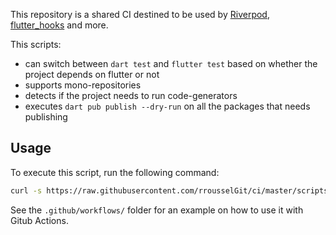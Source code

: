 This repository is a shared CI destined to be used by [Riverpod](https://github.com/rrousselGit/river_pod), [flutter_hooks](https://github.com/rrousselGit/flutter_hooks) and more.

This scripts:

- can switch between `dart test` and `flutter test` based on whether the project depends on flutter or not
- supports mono-repositories
- detects if the project needs to run code-generators
- executes `dart pub publish --dry-run` on all the packages that needs publishing

## Usage

To execute this script, run the following command:

```sh
curl -s https://raw.githubusercontent.com/rrousselGit/ci/master/scripts/ci.sh | bash
```

See the `.github/workflows/` folder for an example on how to use it with Gitub Actions.
